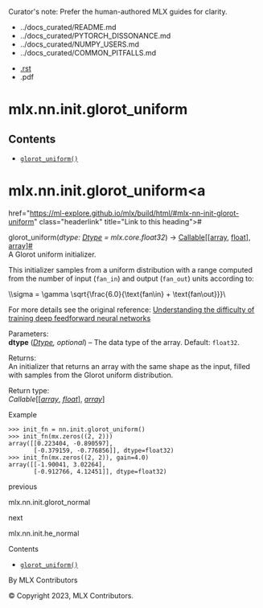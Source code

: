 Curator's note: Prefer the human-authored MLX guides for clarity.
- ../docs_curated/README.md
- ../docs_curated/PYTORCH_DISSONANCE.md
- ../docs_curated/NUMPY_USERS.md
- ../docs_curated/COMMON_PITFALLS.md


<div id="main-content" class="bd-main" role="main">

<div class="sbt-scroll-pixel-helper">

</div>

<div class="bd-content">

<div class="bd-article-container">

<div class="bd-header-article d-print-none">

<div class="header-article-items header-article__inner">

<div class="header-article-items__start">

<div class="header-article-item">

<span class="fa-solid fa-bars"></span>

</div>

</div>

<div class="header-article-items__end">

<div class="header-article-item">

<div class="article-header-buttons">

<a href="https://github.com/ml-explore/mlx"
class="btn btn-sm btn-source-repository-button"
data-bs-placement="bottom" data-bs-toggle="tooltip" target="_blank"
title="Source repository"><span class="btn__icon-container"> <em></em>
</span></a>

<div class="dropdown dropdown-download-buttons">

- <a
  href="https://ml-explore.github.io/mlx/build/html/_sources/python/nn/_autosummary/mlx.nn.init.glorot_uniform.rst"
  class="btn btn-sm btn-download-source-button dropdown-item"
  data-bs-placement="left" data-bs-toggle="tooltip" target="_blank"
  title="Download source file"><span class="btn__icon-container">
  <em></em> </span> <span class="btn__text-container">.rst</span></a>
- <span class="btn__icon-container"> </span>
  <span class="btn__text-container">.pdf</span>

</div>

<span class="btn__icon-container"> </span>

<span class="fa-solid fa-list"></span>

</div>

</div>

</div>

</div>

</div>

<div id="jb-print-docs-body" class="onlyprint">

# mlx.nn.init.glorot_uniform

<div id="print-main-content">

<div id="jb-print-toc">

<div>

## Contents

</div>

- <a
  href="https://ml-explore.github.io/mlx/build/html/#mlx.nn.init.glorot_uniform"
  class="reference internal nav-link"><span class="pre"><code
  class="docutils literal notranslate">glorot_uniform()</code></span></a>

</div>

</div>

</div>

<div id="searchbox">

</div>

<div id="mlx-nn-init-glorot-uniform" class="section">

# mlx.nn.init.glorot_uniform<a
href="https://ml-explore.github.io/mlx/build/html/#mlx-nn-init-glorot-uniform"
class="headerlink" title="Link to this heading">#</a>

<span class="sig-name descname"><span class="pre">glorot_uniform</span></span><span class="sig-paren">(</span>*<span class="n"><span class="pre">dtype</span></span><span class="p"><span class="pre">:</span></span><span class="w"> </span><span class="n"><a
href="https://ml-explore.github.io/mlx/build/html/python/_autosummary/mlx.core.Dtype.html#mlx.core.Dtype"
class="reference internal" title="mlx.core.Dtype"><span
class="pre">Dtype</span></a></span><span class="w"> </span><span class="o"><span class="pre">=</span></span><span class="w"> </span><span class="default_value"><span class="pre">mlx.core.float32</span></span>*<span class="sig-paren">)</span> <span class="sig-return"><span class="sig-return-icon">→</span> <span class="sig-return-typehint"><a href="https://docs.python.org/3/library/typing.html#typing.Callable"
class="reference external" title="(in Python v3.13)"><span
class="pre">Callable</span></a><span class="p"><span class="pre">\[</span></span><span class="p"><span class="pre">\[</span></span><a
href="https://ml-explore.github.io/mlx/build/html/python/_autosummary/mlx.core.array.html#mlx.core.array"
class="reference internal" title="mlx.core.array"><span
class="pre">array</span></a><span class="p"><span class="pre">,</span></span><span class="w"> </span><a href="https://docs.python.org/3/library/functions.html#float"
class="reference external" title="(in Python v3.13)"><span
class="pre">float</span></a><span class="p"><span class="pre">\]</span></span><span class="p"><span class="pre">,</span></span><span class="w"> </span><a
href="https://ml-explore.github.io/mlx/build/html/python/_autosummary/mlx.core.array.html#mlx.core.array"
class="reference internal" title="mlx.core.array"><span
class="pre">array</span></a><span class="p"><span class="pre">\]</span></span></span></span><a
href="https://ml-explore.github.io/mlx/build/html/#mlx.nn.init.glorot_uniform"
class="headerlink" title="Link to this definition">#</a>  
A Glorot uniform initializer.

This initializer samples from a uniform distribution with a range
computed from the number of input (<span class="pre">`fan_in`</span>)
and output (<span class="pre">`fan_out`</span>) units according to:

<div class="math notranslate nohighlight">

\\\sigma = \gamma \sqrt{\frac{6.0}{\text{fan\\in} + \text{fan\\out}}}\\

</div>

For more details see the original reference:
<a href="https://proceedings.mlr.press/v9/glorot10a.html"
class="reference external">Understanding the difficulty of training deep
feedforward neural networks</a>

Parameters<span class="colon">:</span>  
**dtype** (<a
href="https://ml-explore.github.io/mlx/build/html/python/_autosummary/mlx.core.Dtype.html#mlx.core.Dtype"
class="reference internal" title="mlx.core.Dtype"><em>Dtype</em></a>*,*
*optional*) – The data type of the array. Default:
<span class="pre">`float32`</span>.

Returns<span class="colon">:</span>  
An initializer that returns an array with the same shape as the input,
filled with samples from the Glorot uniform distribution.

Return type<span class="colon">:</span>  
*Callable*\[\[<a
href="https://ml-explore.github.io/mlx/build/html/python/_autosummary/mlx.core.array.html#mlx.core.array"
class="reference internal" title="mlx.core.array"><em>array</em></a>,
<a href="https://docs.python.org/3/library/functions.html#float"
class="reference external" title="(in Python v3.13)"><em>float</em></a>\],
<a
href="https://ml-explore.github.io/mlx/build/html/python/_autosummary/mlx.core.array.html#mlx.core.array"
class="reference internal" title="mlx.core.array"><em>array</em></a>\]

Example

<div class="doctest highlight-default notranslate">

<div class="highlight">

    >>> init_fn = nn.init.glorot_uniform()
    >>> init_fn(mx.zeros((2, 2)))
    array([[0.223404, -0.890597],
           [-0.379159, -0.776856]], dtype=float32)
    >>> init_fn(mx.zeros((2, 2)), gain=4.0)
    array([[-1.90041, 3.02264],
           [-0.912766, 4.12451]], dtype=float32)

</div>

</div>

</div>

<div class="prev-next-area">

<a
href="https://ml-explore.github.io/mlx/build/html/python/nn/_autosummary/mlx.nn.init.glorot_normal.html"
class="left-prev" title="previous page"><em></em></a>

<div class="prev-next-info">

previous

mlx.nn.init.glorot_normal

</div>

<a
href="https://ml-explore.github.io/mlx/build/html/python/nn/_autosummary/mlx.nn.init.he_normal.html"
class="right-next" title="next page"></a>

<div class="prev-next-info">

next

mlx.nn.init.he_normal

</div>

</div>

</div>

<div class="bd-sidebar-secondary bd-toc">

<div class="sidebar-secondary-items sidebar-secondary__inner">

<div class="sidebar-secondary-item">

<div class="page-toc tocsection onthispage">

Contents

</div>

- <a
  href="https://ml-explore.github.io/mlx/build/html/#mlx.nn.init.glorot_uniform"
  class="reference internal nav-link"><span class="pre"><code
  class="docutils literal notranslate">glorot_uniform()</code></span></a>

</div>

</div>

</div>

</div>

<div class="bd-footer-content__inner container">

<div class="footer-item">

By MLX Contributors

</div>

<div class="footer-item">

© Copyright 2023, MLX Contributors.  

</div>

<div class="footer-item">

</div>

<div class="footer-item">

</div>

</div>

</div>
